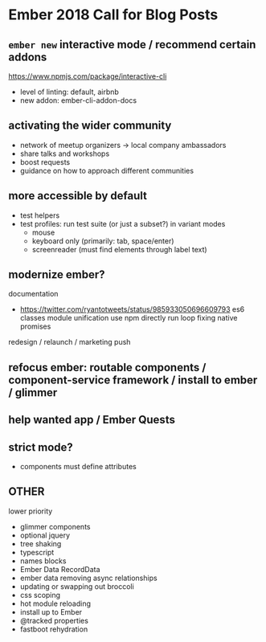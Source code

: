 # Ember 2018 Call for Blog Posts



## `ember new` interactive mode / recommend certain addons
https://www.npmjs.com/package/interactive-cli

- level of linting: default, airbnb
- new addon: ember-cli-addon-docs


## activating the wider community
- network of meetup organizers -> local company ambassadors
- share talks and workshops
- boost requests
- guidance on how to approach different communities


## more accessible by default
- test helpers
- test profiles: run test suite (or just a subset?) in variant modes
  - mouse
  - keyboard only (primarily: tab, space/enter)
  - screenreader (must find elements through label text)



## modernize ember?
documentation
- https://twitter.com/ryantotweets/status/985933050696609793
es6 classes
module unification
use npm directly
run loop fixing
native promises

redesign / relaunch / marketing push



## refocus ember: routable components / component-service framework / install to ember / glimmer


## help wanted app / Ember Quests



## strict mode?
- components must define attributes



## OTHER



lower priority
- glimmer components
- optional jquery
- tree shaking
- typescript
- names blocks
- Ember Data RecordData
- ember data removing async relationships
- updating or swapping out broccoli
- css scoping
- hot module reloading
- install up to Ember
- @tracked properties
- fastboot rehydration


